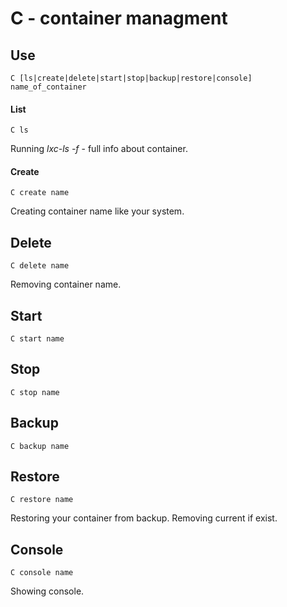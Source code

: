 # C - container managment
## Use 

	C [ls|create|delete|start|stop|backup|restore|console] name_of_container

#### List

	C ls

Running *lxc-ls -f* - full info about container.

#### Create

	C create name

Creating container name like your system.

## Delete

	C delete name

Removing container name.

## Start

	C start name

## Stop

	C stop name

## Backup

	C backup name

## Restore

	C restore name

Restoring your container from backup. Removing current if exist.

## Console

	C console name

Showing console.
